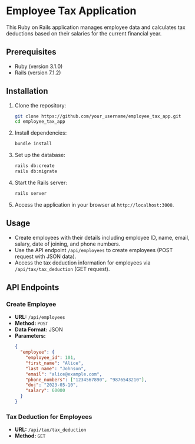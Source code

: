 
# Employee Tax Application

This Ruby on Rails application manages employee data and calculates tax deductions based on their salaries for the current financial year.

## Prerequisites

- Ruby (version 3.1.0)
- Rails (version 7.1.2)

## Installation

1. Clone the repository:

   ```bash
   git clone https://github.com/your_username/employee_tax_app.git
   cd employee_tax_app
   ```

2. Install dependencies:

   ```bash
   bundle install
   ```

3. Set up the database:

   ```bash
   rails db:create
   rails db:migrate
   ```

4. Start the Rails server:

   ```bash
   rails server
   ```

5. Access the application in your browser at `http://localhost:3000`.

## Usage

- Create employees with their details including employee ID, name, email, salary, date of joining, and phone numbers.
- Use the API endpoint `/api/employees` to create employees (POST request with JSON data).
- Access the tax deduction information for employees via `/api/tax/tax_deduction` (GET request).

## API Endpoints

### Create Employee

- **URL:** `/api/employees`
- **Method:** `POST`
- **Data Format:** JSON
- **Parameters:**
  ```json
  {
    "employee": {
      "employee_id": 101,
      "first_name": "Alice",
      "last_name": "Johnson",
      "email": "alice@example.com",
      "phone_numbers": ["1234567890", "9876543210"],
      "doj": "2023-05-10",
      "salary": 60000
    }
  }
  ```

### Tax Deduction for Employees

- **URL:** `/api/tax/tax_deduction`
- **Method:** `GET`
